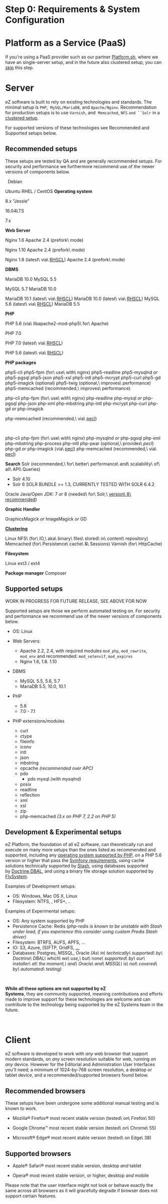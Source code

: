 

# Step 0: Requirements & System Configuration

# Platform as a Service (PaaS)

If you're using a PaaS provider such as our partner [Platform.sh](https://platform.sh/hosting/php/ez/), where we have an single-server setup, and in the future also clustered setup, you can [skip](https://doc.ez.no/pages/viewpage.action?pageId=31429552) this step.

# Server

eZ software is built to rely on existing technologies and standards. The minimal setup is `PHP`,  `MySQL/MariaDB`, and `Apache/Nginx`. Recommendation for production setups is to use `Varnish`, and  `Memcached`, `NFS` `and ``Solr` in a [clustered setup](Clustering_31430387.html).

For supported versions of these technologies see Recommended and Supported setups below.

## Recommended setups

These setups are tested by QA and are generally recommended setups. For security and performance we furthermore recommend use of the newer versions of components below.

 
Debian

Ubuntu
RHEL / CentOS
**Operating system**

8.x "Jessie"

16.04LTS

7.x

**Web Server**

Nginx 1.6
Apache 2.4 (prefork\\ mode)

Nginx 1.10
Apache 2.4 (prefork\\ mode)

Nginx 1.8 (latest\\ via\\ [RHSCL](https://access.redhat.com/documentation/en/red-hat-software-collections/))
Apache 2.4 (prefork\\ mode)

**DBMS**

MariaDB 10.0
MySQL 5.5

MySQL 5.7
MariaDB 10.0

MariaDB 10.1 (latest\\ via\\ [RHSCL](https://access.redhat.com/documentation/en/red-hat-software-collections/))
MariaDB 10.0 (latest\\ via\\ [RHSCL](https://access.redhat.com/documentation/en/red-hat-software-collections/))
MySQL 5.6 (latest\\ via\\ [RHSCL](https://access.redhat.com/documentation/en/red-hat-software-collections/))
MariaDB 5.5

**PHP**

PHP 5.6 (via\\ libapache2-mod-php5\\ for\\ Apache)

PHP 7.0 

PHP 7.0 (latest\\ via\\ [RHSCL](https://access.redhat.com/documentation/en/red-hat-software-collections/))

PHP 5.6 (latest\\ via\\ [RHSCL](https://access.redhat.com/documentation/en/red-hat-software-collections/))

**PHP packages**

php5-cli
php5-fpm (for\\ use\\ with\\ nginx)
php5-readline
php5-mysqlnd *or* php5-pgsql
php5-json
php5-xsl
php5-intl
php5-mcrypt
php5-curl
php5-gd
php5-imagick (optional)
php5-twig (optional,\\ improves\\ performance)
php5-memcached (recommended,\\ improves\\ performance)

php-cli
php-fpm (for\\ use\\ with\\ nginx)
php-readline
php-mysql *or* php-pgsql
php-json
php-xml
php-mbstring
php-intl
php-mcrypt
php-curl
php-gd *or* php-imagick

php-memcached (recommended,\\ via\\ [pecl](https://pecl.php.net/package/memcached))

 

php-cli
php-fpm (for\\ use\\ with\\ nginx)
php-mysqlnd *or* php-pgsql
php-xml
php-mbstring
php-process
php-intl
php-pear (optional,\\ provides\\ *pecl*)
php-gd *or* php-imagick (via\\ [pecl](https://pecl.php.net/package/imagick))
php-memcached (recommended,\\ via\\ [pecl](https://pecl.php.net/package/memcached))

**Search**
Solr (recommended,\\ for\\ better\\ performance\\ and\\ scalability\\ of\\ all\\ API\\ Queries)

-   Solr 4.10
-   Solr 6 SOLR BUNDLE &gt;= 1.3, CURRENTLY TESTED WITH SOLR 6.4.2

Oracle Java/Open JDK: 7 *or* 8 (needed\\ for\\ Solr,\\ [version\\ 8\\ recommended](https://lucene.apache.org/solr/4_10_4/SYSTEM_REQUIREMENTS.html))

**Graphic Handler**

GraphicsMagick *or* ImageMagick *or* GD

**[Clustering](Clustering_31430387.html)**

Linux NFS\\ (for\\ IO,\\ aka\\ binary\\ files\\ stored\\ in\\ content\\ repository)
Memcached (for\\ Persistence\\ cache\\ &\\ Sessions)
Varnish (for\\ HttpCache)

**Filesystem**

Linux ext3 / ext4

**Package manager**
Composer

## Supported setups

WORK IN PROGRESS FOR FUTURE RELEASE, SEE ABOVE FOR NOW

Supported setups are those we perform automated testing on. For security and performance we recommend use of the newer versions of components below.

-   OS: Linux
-   Web Servers:
    -   Apache 2.2, 2.4, with required modules `mod_php`, `mod_rewrite`, `mod_env` and recommended: `mod_setenvif`, `mod_expires`
    -   Nginx 1.6, 1.8. 1.10
-   DBMS
    -   MySQL 5.5, 5.6, 5.7
    -   MariaDB 5.5, 10.0, 10.1
-   PHP
    -   5.6
    -   7.0 - 7.1

-   PHP extensions/modules
    -   curl
    -   ctype
    -   fileinfo
    -   iconv
    -   intl
    -   json
    -   mbstring
    -   opcache *(recommended over APC)*
    -   pdo
        -   pdo mysql *(with mysqlnd)*
    -   posix
    -   readline
    -   reflection
    -   xml
    -   xsl
    -   zip
    -   php-memcached *(3.x on PHP 7, 2.2 on PHP 5)*

## Development & Experimental setups

eZ Platform, the foundation of all eZ software, can theoretically run and execute on many more setups than the ones listed as recommended and supported, including any [operating system supported by PHP](https://wiki.php.net/platforms), on a PHP 5.6 version or higher that pass the [Symfony requirements](http://symfony.com/doc/current/reference/requirements.html), using cache solutions technically supported by [Stash](http://www.stashphp.com/Drivers.html), using databases supported by [Doctrine DBAL](http://doctrine-dbal.readthedocs.org/en/latest/reference/configuration.html#driver), and using a binary file storage solution supported by [FlySystem](https://github.com/thephpleague/flysystem#adapters).

Examples of Development setups:

-   OS: Windows, Mac OS X, Linux
-   Filesystem: NTFS, , HFS+, ..

Examples of Experimental setups:

-   OS: Any system supported by PHP
-   Persistence Cache: Redis *(php-redis is known to be unstable with Stash under load, if you experience this consider using custom Predis Stash driver)*
-   Filesystem: BTRFS, AUFS, APFS, ...
-   IO: S3, Azure, (S)FTP, GridFS, [...](https://flysystem.thephpleague.com/core-concepts/#adapters)
-   Databases: Postgres, MSSQL, Oracle *(As\\ in\\ technically\\ supported\\ by\\ Doctrine\\ DBAL\\ which\\ we\\ use,\\ but\\ none\\ supported\\ by\\ our\\ installer\\ at\\ the moment,\\ and\\ Oracle\\ and\\ MSSQL\\ is\\ not\\ covered\\ by\\ automated\\ testing)*

 

**While all these options are not supported by eZ Systems**, they are community supported, meaning contributions and efforts made to improve support for these technologies are welcome and can contribute to the technology being supported by the eZ Systems team in the future.

 

# Client

eZ software is developed to work with *any* web browser that support modern standards, on *any* screen resolution suitable for web, running on *any* device. However for the Editorial and Administration User Interfaces you'll need; a minimum of 1024-by-768 screen resolution, a desktop or tablet device, and a recommended/supported browsers found below.

## Recommended browsers

These setups have been undergone some additional manual testing and is known to work.

-   Mozilla® Firefox® most recent stable version (tested\\ on\\ Firefox\\ 50)

-   Google Chrome™ most recent stable version (tested\\ on\\ Chrome\\ 55) 

-   Microsoft® Edge® most recent stable version (tested\\ on Edge\\ 38) 

## Supported browsers

-   Apple® Safari® most recent stable version, desktop *and* tablet

-   Opera® most recent stable version, or higher, desktop *and* mobile 

Please note that the user interface might not look or behave exactly the same across all browsers as it will gracefully degrade if browser does not support certain features.

 

 
